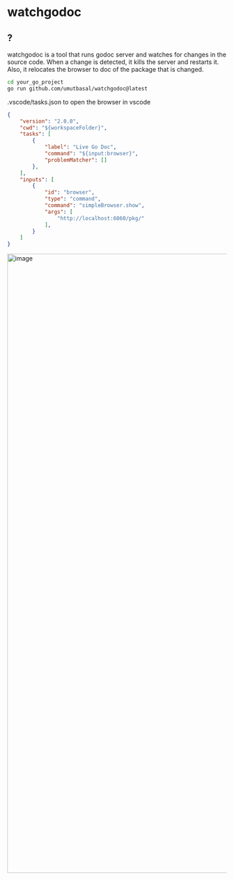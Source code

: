 # watchgodoc

## ?

watchgodoc is a tool that runs godoc server and watches for changes in the source code. When a change is detected, it kills the server and restarts it.
Also, it relocates the browser to doc of the package that is changed.

```sh
cd your_go_project
go run github.com/umutbasal/watchgodoc@latest
```

 .vscode/tasks.json to open the browser in vscode

```json
{
    "version": "2.0.0",
    "cwd": "${workspaceFolder}",
    "tasks": [
        {
            "label": "Live Go Doc",
            "command": "${input:browser}",
            "problemMatcher": []
        },
    ],
    "inputs": [
        {
            "id": "browser",
            "type": "command",
            "command": "simpleBrowser.show",
            "args": [
                "http://localhost:6060/pkg/"
            ],
        }
    ]
}
```

<img width="1422" alt="image" src="https://github.com/umutbasal/watchgodoc/assets/21194079/38ce8d70-aa57-4104-94be-022835b6239a">
